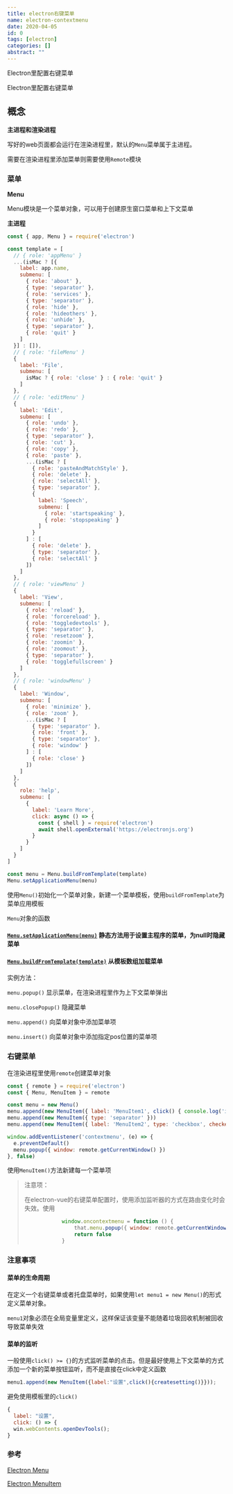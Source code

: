 ```yaml
---
title: electron右键菜单
name: electron-contextmenu
date: 2020-04-05
id: 0
tags: [electron]
categories: []
abstract: ""
---
```



Electron里配置右键菜单


<!--more-->


Electron里配置右键菜单

<!--more-->

## 概念

**主进程和渲染进程**

写好的web页面都会运行在渲染进程里，默认的`Menu`菜单属于主进程。

需要在渲染进程里添加菜单则需要使用`Remote`模块

### 菜单

**Menu**

Menu模块是一个菜单对象，可以用于创建原生窗口菜单和上下文菜单

**主进程**

```javascript
const { app, Menu } = require('electron')

const template = [
  // { role: 'appMenu' }
  ...(isMac ? [{
    label: app.name,
    submenu: [
      { role: 'about' },
      { type: 'separator' },
      { role: 'services' },
      { type: 'separator' },
      { role: 'hide' },
      { role: 'hideothers' },
      { role: 'unhide' },
      { type: 'separator' },
      { role: 'quit' }
    ]
  }] : []),
  // { role: 'fileMenu' }
  {
    label: 'File',
    submenu: [
      isMac ? { role: 'close' } : { role: 'quit' }
    ]
  },
  // { role: 'editMenu' }
  {
    label: 'Edit',
    submenu: [
      { role: 'undo' },
      { role: 'redo' },
      { type: 'separator' },
      { role: 'cut' },
      { role: 'copy' },
      { role: 'paste' },
      ...(isMac ? [
        { role: 'pasteAndMatchStyle' },
        { role: 'delete' },
        { role: 'selectAll' },
        { type: 'separator' },
        {
          label: 'Speech',
          submenu: [
            { role: 'startspeaking' },
            { role: 'stopspeaking' }
          ]
        }
      ] : [
        { role: 'delete' },
        { type: 'separator' },
        { role: 'selectAll' }
      ])
    ]
  },
  // { role: 'viewMenu' }
  {
    label: 'View',
    submenu: [
      { role: 'reload' },
      { role: 'forcereload' },
      { role: 'toggledevtools' },
      { type: 'separator' },
      { role: 'resetzoom' },
      { role: 'zoomin' },
      { role: 'zoomout' },
      { type: 'separator' },
      { role: 'togglefullscreen' }
    ]
  },
  // { role: 'windowMenu' }
  {
    label: 'Window',
    submenu: [
      { role: 'minimize' },
      { role: 'zoom' },
      ...(isMac ? [
        { type: 'separator' },
        { role: 'front' },
        { type: 'separator' },
        { role: 'window' }
      ] : [
        { role: 'close' }
      ])
    ]
  },
  {
    role: 'help',
    submenu: [
      {
        label: 'Learn More',
        click: async () => {
          const { shell } = require('electron')
          await shell.openExternal('https://electronjs.org')
        }
      }
    ]
  }
]

const menu = Menu.buildFromTemplate(template)
Menu.setApplicationMenu(menu)
```

使用`Menu()`初始化一个菜单对象，新建一个菜单模板，使用`buildFromTemplate`为菜单应用模板

`Menu`对象的函数

#### [`Menu.setApplicationMenu(menu)`](https://www.electronjs.org/docs/api/menu#menusetapplicationmenumenu) 静态方法用于设置主程序的菜单，为null时隐藏菜单

#### [`Menu.buildFromTemplate(template)`](https://www.electronjs.org/docs/api/menu#menubuildfromtemplatetemplate) 从模板数组加载菜单

实例方法：

`menu.popup()` 显示菜单，在渲染进程里作为上下文菜单弹出

`menu.closePopup()` 隐藏菜单

`menu.append()` 向菜单对象中添加菜单项

`menu.insert()` 向菜单对象中添加指定pos位置的菜单项

### 右键菜单

在渲染进程里使用`remote`创建菜单对象

```javascript
const { remote } = require('electron')
const { Menu, MenuItem } = remote

const menu = new Menu()
menu.append(new MenuItem({ label: 'MenuItem1', click() { console.log('item 1 clicked') } }))
menu.append(new MenuItem({ type: 'separator' }))
menu.append(new MenuItem({ label: 'MenuItem2', type: 'checkbox', checked: true }))

window.addEventListener('contextmenu', (e) => {
  e.preventDefault()
  menu.popup({ window: remote.getCurrentWindow() })
}, false)
```

使用`MenuItem()`方法新建每一个菜单项

>  注意项：
>
> 在electron-vue的右键菜单配置时，使用添加监听器的方式在路由变化时会失效。使用
>
> ```javascript
>             window.oncontextmenu = function () {
>                 that.menu.popup({ window: remote.getCurrentWindow() });
>                 return false
>             }
> ```
>
> 

### 注意事项

#### 菜单的生命周期

在定义一个右键菜单或者托盘菜单时，如果使用`let menu1 = new Menu()`的形式定义菜单对象。

`menu1`对象必须在全局变量里定义，这样保证该变量不能随着垃圾回收机制被回收导致菜单失效

#### 菜单的监听

一般使用`click() >= {}`的方式监听菜单的点击。但是最好使用上下文菜单的方式添加一个新的菜单按钮监听，而不是直接在click中定义函数

```javascript
menu1.append(new MenuItem({label:"设置",click(){createsetting()}}));
```

避免使用模板里的`click()`

```javascript
{
  label: "设置",
  click: () => {
  win.webContents.openDevTools();
}
```



###  参考

 [Electron Menu](https://www.electronjs.org/docs/api/menu)

[Electron MenuItem](https://www.electronjs.org/docs/api/menu-item)